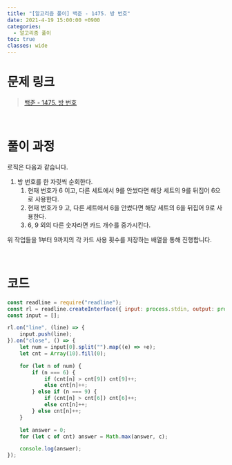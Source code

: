 ```yaml
---
title: "[알고리즘 풀이] 백준 - 1475. 방 번호"
date: 2021-4-19 15:00:00 +0900
categories:
  - 알고리즘 풀이
toc: true
classes: wide
---
```


# 문제 링크

> [백준 - 1475. 방 번호](https://www.acmicpc.net/problem/1475)

<br>

# 풀이 과정

로직은 다음과 같습니다.

1. 방 번호를 한 자릿씩 순회한다.
    1. 현재 번호가 6 이고, 다른 세트에서 9를 안썼다면 해당 세트의 9를 뒤집어 6으로 사용한다.
    2. 현재 번호가 9 고, 다른 세트에서 6을 안썼다면 해당 세트의 6을 뒤집어 9로 사용한다.
    3. 6, 9 외의 다른 숫자라면 카드 개수를 중가시킨다.

위 작업들을 1부터 9까지의 각 카드 사용 횟수를 저장하는 배열을 통해 진행합니다.

<br>

# 코드

```jsx
const readline = require("readline");
const rl = readline.createInterface({ input: process.stdin, output: process.stdout });
const input = [];

rl.on("line", (line) => {
    input.push(line);
}).on("close", () => {
    let num = input[0].split("").map((e) => +e);
    let cnt = Array(10).fill(0);

    for (let n of num) {
        if (n === 6) {
            if (cnt[n] > cnt[9]) cnt[9]++;
            else cnt[n]++;
        } else if (n === 9) {
            if (cnt[n] > cnt[6]) cnt[6]++;
            else cnt[n]++;
        } else cnt[n]++;
    }

    let answer = 0;
    for (let c of cnt) answer = Math.max(answer, c);

    console.log(answer);
});
```